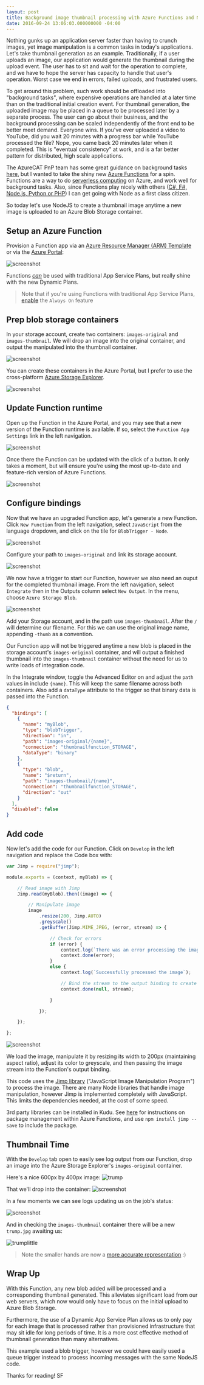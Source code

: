 ```yaml
---
layout: post
title: Background image thumbnail processing with Azure Functions and NodeJS
date: 2016-09-24 13:06:03.000000000 -04:00
---
```

Nothing gunks up an application server faster than having to crunch images, yet image manipulation is a common tasks in today's applications.  Let's take thumbnail generation as an example.  Traditionally, if a user uploads an image, our application would generate the thumbnail during the upload event.  The user has to sit and wait for the operation to complete, and we have to hope the server has capacity to handle that user's operation.  Worst case we end in errors, failed uploads, and frustrated users.  

To get around this problem, such work should be offloaded into "background tasks", where expensive operations are handled at a later time than on the traditional initial creation event.  For thumbnail generation, the uploaded image may be placed in a queue to be processed later by a separate process.  The user can go about their business, and the background processing can be scaled independently of the front end to be better meet demand.  Everyone wins.  If you've ever uploaded a video to YouTube, did you wait 20 minutes with a progress bar while YouTube processed the file?  Nope, you came back 20 minutes later when it completed.  This is "eventual consistency" at work, and is a far better pattern for distributed, high scale applications.

The AzureCAT PnP team has some great guidance on background tasks [here](https://azure.microsoft.com/en-us/documentation/articles/best-practices-background-jobs/), but I wanted to take the shiny new [Azure Functions](https://azure.microsoft.com/en-us/services/functions/) for a spin. Functions are a way to do [serverless computing](https://en.wikipedia.org/wiki/Serverless_computing) on Azure, and work well for background tasks.  Also, since Functions play nicely with others ([C#, F#, Node.js, Python or PHP](https://azure.microsoft.com/en-us/documentation/articles/functions-overview/)) I can get going with Node as a first class citizen.

So today let's use NodeJS to create a thumbnail image anytime a new image is uploaded to an Azure Blob Storage container. 

## Setup an Azure Function
Provision a Function app via an [Azure Resource Manager (ARM) Template](https://github.com/Azure/azure-quickstart-templates/tree/master/101-function-app-create-dynamic) or via the [Azure Portal](http://portal.azure.com):

![screenshot](/content/images/2016/09/image-001.png)

Functions *[can](https://azure.microsoft.com/en-us/documentation/articles/functions-overview/#pricing)* be used with traditional App Service Plans, but really shine with the new Dynamic Plans. 

> Note that if you're using Functions with traditional App Service Plans, [enable](https://github.com/Azure/azure-webjobs-sdk-script/issues/336#issuecomment-217193565) the `Always On` feature

## Prep blob storage containers
In your storage account, create two containers: `images-original` and `images-thumbnail`.  We will drop an image into the original container, and output the manipulated into the thumbnail container.

![screenshot](/content/images/2016/09/image-000048.png)

You can create these containers in the Azure Portal, but I prefer to use the cross-platform [Azure Storage Explorer](http://storageexplorer.com/).

![screenshot](/content/images/2016/09/image-000047.png)

## Update Function runtime
Open up the Function in the Azure Portal, and you may see that a new version of the Function runtime is available. If so, select the `Function App Settings` link in the left navigation.

![screenshot](/content/images/2016/09/image-000045.png)

Once there the Function can be updated with the click of a button.  It only takes a moment, but will ensure you're using the most up-to-date and feature-rich version of Azure Functions.

![screenshot](/content/images/2016/09/image-000046.png)

## Configure bindings
Now that we have an upgraded Function app, let's generate a new Function.  Click `New Function` from the left navigation, select `JavaScript` from the language dropdown, and click on the tile for `BlobTrigger - Node`.

![screenshot](/content/images/2016/09/image-000049.png)

Configure your path to `images-original` and link its storage account.

![screenshot](/content/images/2016/09/image-000050.png)

We now have a trigger to start our Function, however we also need an ouput for the completed thumbnail image. From the left navigation, select `Integrate` then in the Outputs column select `New Output`. In the menu, choose `Azure Storage Blob`.

![screenshot](/content/images/2016/09/image-000051.png)

Add your Storage account, and in the path use `images-thumbnail`.  After the `/` will determine our filename.  For this we can use the original image name, appending `-thumb` as a convention.

Our Function app will not be triggered anytime a new blob is placed in the storage account's `images-original` container, and will output a finished thumbnail into the `images-thumbnail` container without the need for us to write loads of integration code.

In the Integrate window, toggle the Advanced Editor on and adjust the `path` values in include `{name}`.  This will keep the same filename across both containers.  Also add a `dataType` attribute to the trigger so that binary data is passed into the Function.

```json
{
  "bindings": [
    {
      "name": "myBlob",
      "type": "blobTrigger",
      "direction": "in",
      "path": "images-original/{name}",
      "connection": "thumbnailfunction_STORAGE",
      "dataType": "binary"
    },
    {
      "type": "blob",
      "name": "$return",
      "path": "images-thumbnail/{name}",
      "connection": "thumbnailfunction_STORAGE",
      "direction": "out"
    }
  ],
  "disabled": false
}
```

## Add code
Now let's add the code for our Function.  Click on `Develop` in the left navigation and replace the Code box with: 

```javascript
var Jimp = require("jimp");

module.exports = (context, myBlob) => {

    // Read image with Jimp
    Jimp.read(myBlob).then((image) => {

        // Manipulate image
        image
            .resize(200, Jimp.AUTO) 
            .greyscale()
            .getBuffer(Jimp.MIME_JPEG, (error, stream) => {

                // Check for errors
                if (error) {
                    context.log(`There was an error processing the image.`);
                    context.done(error);
                }
                else {
                    context.log(`Successfully processed the image`);

                    // Bind the stream to the output binding to create a new blob
                    context.done(null, stream);

                }

            });

    });

};
```

![screenshot](/content/images/2016/09/image-000053.png)

We load the image, manipulate it by resizing its width to 200px (maintaining aspect ratio), adjust its color to greyscale, and then passing the image stream into the Function's output binding.

This code uses the [Jimp library](https://github.com/oliver-moran/jimp) ("JavaScript Image Manipulation Program") to process the image.  There are many Node libraries that handle image manipulation, however Jimp is implemented completely with JavaScript.  This limits the dependencies needed, at the cost of some speed.

3rd party libraries can be installed in Kudu. See [here](https://azure.microsoft.com/en-us/documentation/articles/functions-reference-node/#node-version-amp-package-management) for instructions on package management within Azure Functions, and use `npm install jimp --save` to include the package.

## Thumbnail Time
With the `Develop` tab open to easily see log output from our Function, drop an image into the Azure Storage Explorer's `images-original` container.  

Here's a nice 600px by 400px image:
![trump](/content/images/2016/09/trump.jpg)

That we'll drop into the container:
![screenshot](/content/images/2016/09/image-000054.png)

In a few moments we can see logs updating us on the job's status:

![screenshot](/content/images/2016/09/image-000055.png)

And in checking the `images-thumbnail` container there will be a new `trump.jpg` awaiting us:

![trumplittle](/content/images/2016/09/trump-1.jpg)

> Note the smaller hands are now a [more accurate representation](https://www.washingtonpost.com/news/morning-mix/wp/2016/08/05/yes-donald-trumps-hands-are-actually-pretty-small/) :) 

## Wrap Up
With this Function, any new blob added will be processed and a corresponding thumbnail generated.  This alleviates significant load from our web servers, which now would only have to focus on the initial upload to Azure Blob Storage.

Furthermore, the use of a Dynamic App Service Plan allows us to only pay for each image that is processed rather than provisioned infrastructure that may sit idle for long periods of time.  It is a more cost effective method of thumbnail generation than many alternatives.

This example used a blob trigger, however we could have easily used a queue trigger instead to process incoming messages with the same NodeJS code.

Thanks for reading!
SF
